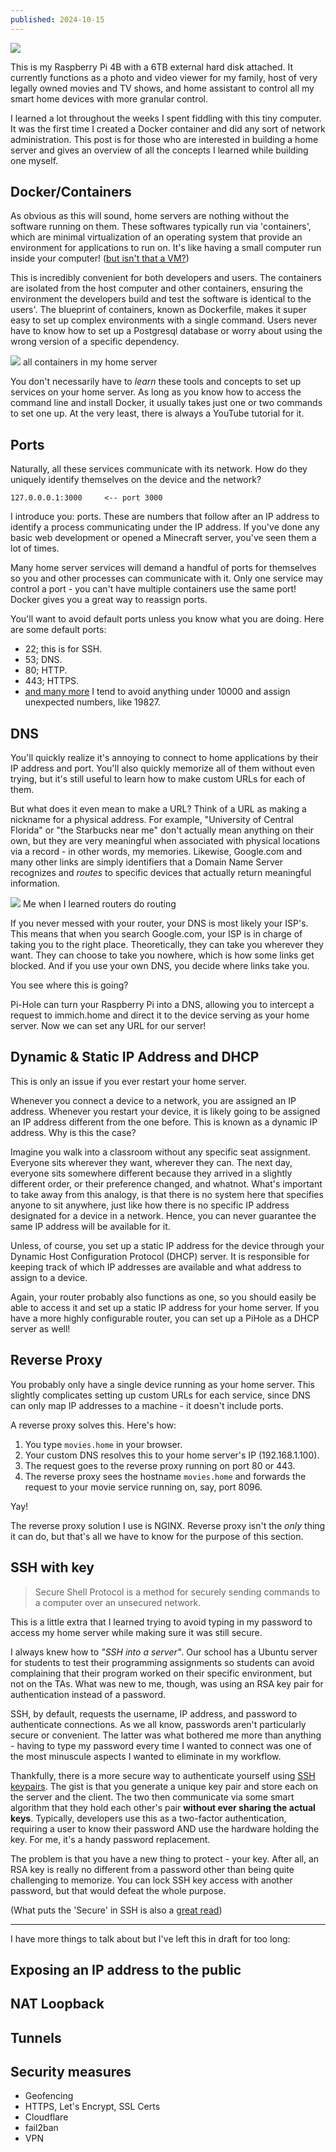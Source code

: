 ```yaml
---
published: 2024-10-15
---
```


![](../../assets/blogs/my-home-server.png)

This is my Raspberry Pi 4B with a 6TB external hard disk attached. It currently functions as a photo and video viewer for my family, host of very legally owned movies and TV shows, and home assistant to control all my smart home devices with more granular control.

I learned a lot throughout the weeks I spent fiddling with this tiny computer. It was the first time I created a Docker container and did any sort of network administration. This post is for those who are interested in building a home server and gives an overview of all the concepts I learned while building one myself.
## Docker/Containers

As obvious as this will sound, home servers are nothing without the software running on them. These softwares typically run via 'containers', which are minimal virtualization of an operating system that provide an environment for applications to run on. It's like having a small computer run inside your computer! ([but isn't that a VM?](https://www.atlassian.com/microservices/cloud-computing/containers-vs-vms))

This is incredibly convenient for both developers and users. The containers are isolated from the host computer and other containers, ensuring the environment the developers build and test the software is identical to the users'. The blueprint of containers, known as Dockerfile, makes it super easy to set up complex environments with a single command. Users never have to know how to set up a Postgresql database or worry about using the wrong version of a specific dependency.

![](../../assets/blogs/containers.png)
all containers in my home server

You don't necessarily have to *learn* these tools and concepts to set up services on your home server. As long as you know how to access the command line and install Docker, it usually takes just one or two commands to set one up. At the very least, there is always a YouTube tutorial for it.
## Ports

Naturally, all these services communicate with its network. How do they uniquely identify themselves on the device and the network?

```
127.0.0.0.1:3000     <-- port 3000
```

I introduce you: ports. These are numbers that follow after an IP address to identify a process communicating under the IP address. If you've done any basic web development or opened a Minecraft server, you've seen them a lot of times.

Many home server services will demand a handful of ports for themselves so you and other processes can communicate with it. Only one service may control a port - you can't have multiple containers use the same port! Docker gives you a great way to reassign ports.

You'll want to avoid default ports unless you know what you are doing. Here are some default ports:
- 22; this is for SSH.
- 53; DNS.
- 80; HTTP.
- 443; HTTPS.
- [and many more](https://en.wikipedia.org/wiki/List_of_TCP_and_UDP_port_numbers)
I tend to avoid anything under 10000 and assign unexpected numbers, like 19827.

## DNS

You'll quickly realize it's annoying to connect to home applications by their IP address and port. You'll also quickly memorize all of them without even trying, but it's still useful to learn how to make custom URLs for each of them.

But what does it even mean to make a URL? Think of a URL as making a nickname for a physical address. For example, "University of Central Florida" or "the Starbucks near me" don't actually mean anything on their own, but they are very meaningful when associated with physical locations via a record - in other words, my memories. Likewise, Google.com and many other links are simply identifiers that a Domain Name Server recognizes and *routes* to specific devices that actually return meaningful information.

![](../../assets/blogs/shocked-img.png)
Me when I learned routers do routing

If you never messed with your router, your DNS is most likely your ISP's. This means that when you search Google.com, your ISP is in charge of taking you to the right place. Theoretically, they can take you wherever they want. They can choose to take you nowhere, which is how some links get blocked. And if you use your own DNS, you decide where links take you.

You see where this is going?

Pi-Hole can turn your Raspberry Pi into a DNS, allowing you to intercept a request to immich.home and direct it to the device serving as your home server. Now we can set any URL for our server!

## Dynamic & Static IP Address and DHCP

This is only an issue if you ever restart your home server.

Whenever you connect a device to a network, you are assigned an IP address. Whenever you restart your device, it is likely going to be assigned an IP address different from the one before. This is known as a dynamic IP address. Why is this the case?

Imagine you walk into a classroom without any specific seat assignment. Everyone sits wherever they want, wherever they can. The next day, everyone sits somewhere different because they arrived in a slightly different order, or their preference changed, and whatnot. What's important to take away from this analogy, is that there is no system here that specifies anyone to sit anywhere, just like how there is no specific IP address designated for a device in a network. Hence, you can never guarantee the same IP address will be available for it.

Unless, of course, you set up a static IP address for the device through your Dynamic Host Configuration Protocol (DHCP) server. It is responsible for keeping track of which IP addresses are available and what address to assign to a device.

Again, your router probably also functions as one, so you should easily be able to access it and set up a static IP address for your home server. If you have a more highly configurable router, you can set up a PiHole as a DHCP server as well!

## Reverse Proxy

You probably only have a single device running as your home server. This slightly complicates setting up custom URLs for each service, since DNS can only map IP addresses to a machine - it doesn't include ports.

A reverse proxy solves this. Here's how:

1. You type `movies.home` in your browser.
2. Your custom DNS resolves this to your home server's IP (192.168.1.100).
3. The request goes to the reverse proxy running on port 80 or 443.
4. The reverse proxy sees the hostname `movies.home` and forwards the request to your movie service running on, say, port 8096.

Yay!

The reverse proxy solution I use is NGINX. Reverse proxy isn't the *only* thing it can do, but that's all we have to know for the purpose of this section.

## SSH with key

> Secure Shell Protocol is a method for securely sending commands to a computer over an unsecured network.

This is a little extra that I learned trying to avoid typing in my password to access my home server while making sure it was still secure.

I always knew how to _"SSH into a server"_. Our school has a Ubuntu server for students to test their programming assignments so students can avoid complaining that their program worked on their specific environment, but not on the TAs. What was new to me, though, was using an RSA key pair for authentication instead of a password.

SSH, by default, requests the username, IP address, and password to authenticate connections. As we all know, passwords aren't particularly secure or convenient. The latter was what bothered me more than anything - having to type my password every time I wanted to connect was one of the most minuscule aspects I wanted to eliminate in my workflow.

Thankfully, there is a more secure way to authenticate yourself using [SSH keypairs](https://www.digitalocean.com/community/tutorials/understanding-the-ssh-encryption-and-connection-process#authenticating-the-user-s-access-to-the-server). The gist is that you generate a unique key pair and store each on the server and the client. The two then communicate via some smart algorithm that they hold each other's pair **without ever sharing the actual keys**. Typically, developers use this as a two-factor authentication, requiring a user to know their password AND use the hardware holding the key. For me, it's a handy password replacement.

The problem is that you have a new thing to protect - your key. After all, an RSA key is really no different from a password other than being quite challenging to memorize. You can lock SSH key access with another password, but that would defeat the whole purpose.

(What puts the 'Secure' in SSH is also a [great read](https://www.digitalocean.com/community/tutorials/understanding-the-ssh-encryption-and-connection-process))

---
I have more things to talk about but I've left this in draft for too long:
## Exposing an IP address to the public
## NAT Loopback
## Tunnels
## Security measures
- Geofencing
- HTTPS, Let's Encrypt, SSL Certs
- Cloudflare
- fail2ban
- VPN